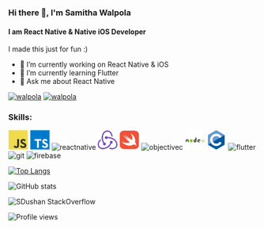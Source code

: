 ### Hi there 👋, I'm Samitha Walpola
#### I am React Native & Native iOS Developer
I made this just for fun :)


- 🔭 I’m currently working on React Native & iOS
- 🌱 I’m currently learning Flutter 
- 💬 Ask me about React Native


[<img src="https://raw.githubusercontent.com/peterthehan/peterthehan/master/assets/linkedin.svg" alt="walpola" height="40" width="40">](https://www.linkedin.com/in/walpola/)
[<img src="https://raw.githubusercontent.com/omidnikrah/github-readme-stackoverflow/master/stackoverflow.svg" alt="walpola" height="40" width="40">](https://stackoverflow.com/users/9432559/sdushan)


### Skills:

<img src="https://raw.githubusercontent.com/devicons/devicon/master/icons/javascript/javascript-original.svg" alt="javascript" width="40" height="40"/> <img src="https://raw.githubusercontent.com/devicons/devicon/master/icons/typescript/typescript-original.svg" alt="typescript" width="40" height="40"/> <img src="https://reactnative.dev/img/header_logo.svg" alt="reactnative" width="40" height="40"/> <img src="https://raw.githubusercontent.com/devicons/devicon/master/icons/redux/redux-original.svg" alt="redux" width="40" height="40"/> <img src="https://raw.githubusercontent.com/devicons/devicon/master/icons/swift/swift-original.svg" alt="swift" width="40" height="40"/> <img src="https://www.vectorlogo.zone/logos/apple_objectivec/apple_objectivec-icon.svg" alt="objectivec" width="40" height="40"/> <img src="https://raw.githubusercontent.com/devicons/devicon/master/icons/nodejs/nodejs-original-wordmark.svg" alt="nodejs" width="40" height="40"/> <img src="https://raw.githubusercontent.com/devicons/devicon/master/icons/c/c-original.svg" alt="c" width="40" height="40"/> <img src="https://www.vectorlogo.zone/logos/flutterio/flutterio-icon.svg" alt="flutter" width="40" height="40"/> <img src="https://www.vectorlogo.zone/logos/git-scm/git-scm-icon.svg" alt="git" width="40" height="40"/> <img src="https://www.vectorlogo.zone/logos/firebase/firebase-icon.svg" alt="firebase" width="40" height="40"/>


[![Top Langs](https://github-readme-stats.vercel.app/api/top-langs?username=sdushan&show_icons=true&locale=en&layout=compact&langs_count=5&hide_border=true&theme=react&hide=powershell,java,c%23)](https://github.com/anuraghazra/github-readme-stats)

![GitHub stats](https://github-readme-stats.vercel.app/api?username=SDushan&show_icons=true&hide_border=true&&count_private=true&theme=react)

![SDushan StackOverflow](https://github-readme-stackoverflow.vercel.app/?userID=9432559&theme=dark&layout=compact)


![Profile views](https://gpvc.arturio.dev/SDushan)  


<!-- Visitors count -->
<!-- ![visitors](https://visitor-badge.glitch.me/badge?page_id=SDushan) -->

